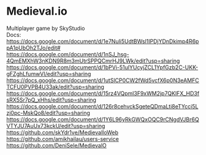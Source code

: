 # Medieval.io
Multiplayer game by SkyStudio<br>
Docs: https://docs.google.com/document/d/1e7Nuli5UdtBWsl1IPDjYDnDkimp4R6ppA1pUbOh2TJo/edit#<br>
https://docs.google.com/document/d/1nSJ_hsg-4QmEMXhW3nKDN9R8m3mUtrSPPQCmrHJ9LWk/edit?usp=sharing<br>
https://docs.google.com/document/d/1bPVi-51ulYUcyjZCL1YpfGzb2C-UKK-gFZghLfumwVI/edit?usp=sharing<br>
https://docs.google.com/document/d/1utSlCP0CW2fWd5vcfX6p0N3eAMFCTCFU0PVPB4U33ak/edit?usp=sharing<br>
https://docs.google.com/document/d/15rz4VQpml3F9xWM2jp7QKlFX_HD3fsRX5Sr7pQ_xHhs/edit?usp=sharing<br>
https://docs.google.com/document/d/126r8cehvckSgeteQDmaLti8eTYcci5Lzj0pc-MskQo8/edit?usp=sharing<br>
https://docs.google.com/document/d/1Y6L96yRkGWQxOQC9rCNgdVJBr6QVTYJU7AuUx73kckU/edit?usp=sharing<br>
https://github.com/skYdr1ve/MedievalIoWeb<br>
https://github.com/amikhailau/users-service<br>
https://github.com/DeniSele/MedievalO<br>
